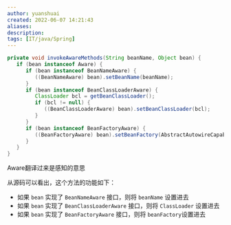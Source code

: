 ```yaml
---
author: yuanshuai
created: 2022-06-07 14:21:43
aliases: 
description:
tags: [IT/java/Spring]
---
```


```java
private void invokeAwareMethods(String beanName, Object bean) {  
   if (bean instanceof Aware) {  
      if (bean instanceof BeanNameAware) {  
         ((BeanNameAware) bean).setBeanName(beanName);  
      }  
      if (bean instanceof BeanClassLoaderAware) {  
         ClassLoader bcl = getBeanClassLoader();  
         if (bcl != null) {  
            ((BeanClassLoaderAware) bean).setBeanClassLoader(bcl);  
         }  
      }  
      if (bean instanceof BeanFactoryAware) {  
         ((BeanFactoryAware) bean).setBeanFactory(AbstractAutowireCapableBeanFactory.this);  
      }  
   }  
}
```

Aware翻译过来是感知的意思

从源码可以看出，这个方法的功能如下：

- 如果 `bean` 实现了 `BeanNameAware` 接口，则将 `beanName` 设置进去
- 如果 `bean` 实现了 `BeanClassLoaderAware` 接口，则将 `ClassLoader` 设置进去
- 如果 `bean` 实现了 `BeanFactoryAware` 接口，则将 `beanFactory`设置进去




